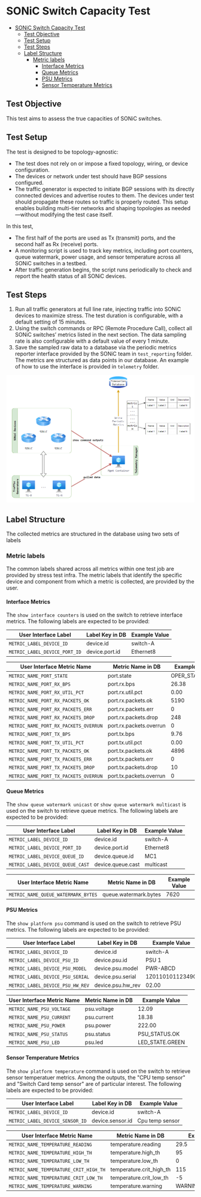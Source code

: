 # SONiC Switch Capacity Test

- [SONiC Switch Capacity Test](#sonic-switch-capacity-test)
  - [Test Objective](#test-objective)
  - [Test Setup](#test-setup)
  - [Test Steps](#test-steps)
  - [Label Structure](#label-structure)
    - [Metric labels](#metric-labels)
      - [Interface Metrics](#interface-metrics)
      - [Queue Metrics](#queue-metrics)
      - [PSU Metrics](#psu-metrics)
      - [Sensor Temperature Metrics](#sensor-temperature-metrics)

## Test Objective

This test aims to assess the true capacities of SONiC switches.

## Test Setup

The test is designed to be topology-agnostic:

- The test does not rely on or impose a fixed topology, wiring, or device configuration.
- The devices or network under test should have BGP sessions configured.
- The traffic generator is expected to initiate BGP sessions with its directly connected devices and advertise routes to them. The devices under test should propagate these routes so traffic is properly routed.
This setup enables building multi-tier networks and shaping topologies as needed—without modifying the test case itself.

In this test,

- The first half of the ports are used as Tx (transmit) ports, and the second half as Rx (receive) ports.
- A monitoring script is used to track key metrics, including port counters, queue watermark, power usage, and sensor temperature across all SONiC switches in a testbed.
- After traffic generation begins, the script runs periodically to check and report the health status of all SONiC devices.

## Test Steps

1. Run all traffic generators at full line rate, injecting traffic into SONiC devices to maximize stress. The test duration is configurable, with a default setting of 15 minutes.
2. Using the switch commands or RPC (Remote Procedure Call), collect all SONiC switches’ metrics listed in the next section. The data sampling rate is also configurable with a default value of every 1 minute.
3. Save the sampled raw data to a database via the periodic metrics reporter interface provided by the SONiC team in `test_reporting` folder. The metrics are structured as data points in our database. An example of how to use the interface is provided in `telemetry` folder.

![overview](./capacity_test_diagram.png)

## Label Structure

The collected metrics are structured in the database using two sets of labels

### Metric labels

The common labels shared across all metrics within one test job are provided by stress test infra.
The metric labels that identify the specific device and component from which a metric is collected, are provided by the user.

#### Interface Metrics

The `show interface counters` is used on the switch to retrieve interface metrics. The following labels are expected to be provided:

| User Interface Label                   | Label Key in DB          | Example Value       |
| -------------------------------------- | ------------------------ | ------------------- |
| `METRIC_LABEL_DEVICE_ID`               | device.id                | switch-A            |
| `METRIC_LABEL_DEVICE_PORT_ID`          | device.port.id           | Ethernet8           |

| User Interface Metric Name             | Metric Name in DB        | Example Value       |
| -------------------------------------- | ------------------------ | ------------------- |
| `METRIC_NAME_PORT_STATE`               | port.state               | OPER_STATUS.UP      |
| `METRIC_NAME_PORT_RX_BPS`              | port.rx.bps              | 26.38               |
| `METRIC_NAME_PORT_RX_UTIL_PCT`         | port.rx.util.pct         | 0.00                |
| `METRIC_NAME_PORT_RX_PACKETS_OK`       | port.rx.packets.ok       | 5190                |
| `METRIC_NAME_PORT_RX_PACKETS_ERR`      | port.rx.packets.err      | 0                   |
| `METRIC_NAME_PORT_RX_PACKETS_DROP`     | port.rx.packets.drop     | 248                 |
| `METRIC_NAME_PORT_RX_PACKETS_OVERRUN`  | port.rx.packets.overrun  | 0                   |
| `METRIC_NAME_PORT_TX_BPS`              | port.tx.bps              | 9.76                |
| `METRIC_NAME_PORT_TX_UTIL_PCT`         | port.tx.util.pct         | 0.00                |
| `METRIC_NAME_PORT_TX_PACKETS_OK`       | port.tx.packets.ok       | 4896                |
| `METRIC_NAME_PORT_TX_PACKETS_ERR`      | port.tx.packets.err      | 0                   |
| `METRIC_NAME_PORT_TX_PACKETS_DROP`     | port.tx.packets.drop     | 10                  |
| `METRIC_NAME_PORT_TX_PACKETS_OVERRUN`  | port.tx.packets.overrun  | 0                   |

#### Queue Metrics

The `show queue watermark unicast` or  `show queue watermark multicast` is used on the switch to retrieve queue metrics. The following labels are expected to be provided:

| User Interface Label                   | Label Key in DB          | Example Value       |
| -------------------------------------- | ------------------------ | ------------------- |
| `METRIC_LABEL_DEVICE_ID`               | device.id                | switch-A            |
| `METRIC_LABEL_DEVICE_PORT_ID`          | device.port.id           | Ethernet8           |
| `METRIC_LABEL_DEVICE_QUEUE_ID`         | device.queue.id          | MC1                 |
| `METRIC_LABEL_DEVICE_QUEUE_CAST`       | device.queue.cast        | multicast           |

| User Interface Metric Name             | Metric Name in DB        | Example Value       |
| -------------------------------------- | ------------------------ | ------------------- |
| `METRIC_NAME_QUEUE_WATERMARK_BYTES`    | queue.watermark.bytes    | 7620                |

#### PSU Metrics

The `show platform psu` command is used on the switch to retrieve PSU metrics. The following labels are expected to be provided:

| User Interface Label                   | Label Key in DB          | Example Value       |
| -------------------------------------- | ------------------------ | ------------------- |
| `METRIC_LABEL_DEVICE_ID`               | device.id                | switch-A            |
| `METRIC_LABEL_DEVICE_PSU_ID`           | device.psu.id            | PSU 1               |
| `METRIC_LABEL_DEVICE_PSU_MODEL`        | device.psu.model         | PWR-ABCD            |
| `METRIC_LABEL_DEVICE_PSU_SERIAL`       | device.psu.serial        | 1Z011010112349Q     |
| `METRIC_LABEL_DEVICE_PSU_HW_REV`       | device.psu.hw_rev        | 02.00               |

| User Interface Metric Name             | Metric Name in DB        | Example Value       |
| -------------------------------------- | ------------------------ | ------------------- |
| `METRIC_NAME_PSU_VOLTAGE`              | psu.voltage              | 12.09               |
| `METRIC_NAME_PSU_CURRENT`              | psu.current              | 18.38               |
| `METRIC_NAME_PSU_POWER`                | psu.power                | 222.00              |
| `METRIC_NAME_PSU_STATUS`               | psu.status               | PSU_STATUS.OK       |
| `METRIC_NAME_PSU_LED`                  | psu.led                  | LED_STATE.GREEN     |

#### Sensor Temperature Metrics

The `show platform temperature` command is used on the switch to retrieve sensor temperatuer metrics. Among the outputs, the "CPU temp sensor" and "Switch Card temp sensor" are of particular interest. The following labels are expected to be provided:

| User Interface Label                   | Label Key in DB          | Example Value       |
| -------------------------------------- | ------------------------ | ------------------- |
| `METRIC_LABEL_DEVICE_ID`               | device.id                | switch-A            |
| `METRIC_LABEL_DEVICE_SENSOR_ID`        | device.sensor.id         | Cpu temp sensor     |

| User Interface Metric Name             | Metric Name in DB        | Example Value       |
| -------------------------------------- | ------------------------ | ------------------- |
| `METRIC_NAME_TEMPERATURE_READING`      | temperature.reading      | 29.5                |
| `METRIC_NAME_TEMPERATURE_HIGH_TH`      | temperature.high_th      | 95                  |
| `METRIC_NAME_TEMPERATURE_LOW_TH`       | temperature.low_th       | 0                   |
| `METRIC_NAME_TEMPERATURE_CRIT_HIGH_TH` | temperature.crit_high_th | 115                 |
| `METRIC_NAME_TEMPERATURE_CRIT_LOW_TH`  | temperature.crit_low_th  | -5                  |
| `METRIC_NAME_TEMPERATURE_WARNING`      | temperature.warning      | WARNING_STATUS.TRUE |
